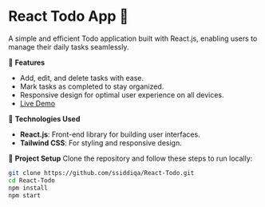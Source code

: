 # React Todo App 📝

A simple and efficient Todo application built with React.js, enabling users to manage their daily tasks seamlessly.

🌟 **Features**
- Add, edit, and delete tasks with ease.
- Mark tasks as completed to stay organized.
- Responsive design for optimal user experience on all devices.
- [Live Demo](https://deft-selkie-85c030.netlify.app/)

🚀 **Technologies Used**
- **React.js**: Front-end library for building user interfaces.
- **Tailwind CSS**: For styling and responsive design.


📂 **Project Setup**
Clone the repository and follow these steps to run locally:
```bash
git clone https://github.com/ssiddiqa/React-Todo.git
cd React-Todo
npm install
npm start


